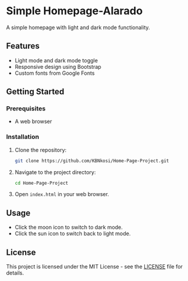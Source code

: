 # Simple Homepage-Alarado

A simple homepage with light and dark mode functionality.


## Features

- Light mode and dark mode toggle
- Responsive design using Bootstrap
- Custom fonts from Google Fonts

## Getting Started

### Prerequisites

- A web browser

### Installation

1. Clone the repository:
    ```sh
    git clone https://github.com/KBNkosi/Home-Page-Project.git
    ```
2. Navigate to the project directory:
    ```sh
    cd Home-Page-Project
    ```
3. Open `index.html` in your web browser.

## Usage

- Click the moon icon to switch to dark mode.
- Click the sun icon to switch back to light mode.

## License

This project is licensed under the MIT License - see the [LICENSE](LICENSE) file for details.

